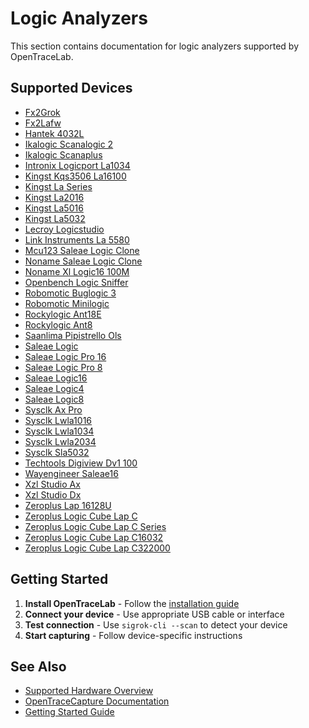 # Logic Analyzers

This section contains documentation for logic analyzers supported by OpenTraceLab.

## Supported Devices

- [Fx2Grok](fx2grok.md)
- [Fx2Lafw](fx2lafw.md)
- [Hantek 4032L](hantek-4032l.md)
- [Ikalogic Scanalogic 2](ikalogic-scanalogic-2.md)
- [Ikalogic Scanaplus](ikalogic-scanaplus.md)
- [Intronix Logicport La1034](intronix-logicport-la1034.md)
- [Kingst Kqs3506 La16100](kingst-kqs3506-la16100.md)
- [Kingst La Series](kingst-la-series.md)
- [Kingst La2016](kingst-la2016.md)
- [Kingst La5016](kingst-la5016.md)
- [Kingst La5032](kingst-la5032.md)
- [Lecroy Logicstudio](lecroy-logicstudio.md)
- [Link Instruments La 5580](link-instruments-la-5580.md)
- [Mcu123 Saleae Logic Clone](mcu123-saleae-logic-clone.md)
- [Noname Saleae Logic Clone](noname-saleae-logic-clone.md)
- [Noname Xl Logic16 100M](noname-xl-logic16-100m.md)
- [Openbench Logic Sniffer](openbench-logic-sniffer.md)
- [Robomotic Buglogic 3](robomotic-buglogic-3.md)
- [Robomotic Minilogic](robomotic-minilogic.md)
- [Rockylogic Ant18E](rockylogic-ant18e.md)
- [Rockylogic Ant8](rockylogic-ant8.md)
- [Saanlima Pipistrello Ols](saanlima-pipistrello-ols.md)
- [Saleae Logic](saleae-logic.md)
- [Saleae Logic Pro 16](saleae-logic-pro-16.md)
- [Saleae Logic Pro 8](saleae-logic-pro-8.md)
- [Saleae Logic16](saleae-logic16.md)
- [Saleae Logic4](saleae-logic4.md)
- [Saleae Logic8](saleae-logic8.md)
- [Sysclk Ax Pro](sysclk-ax-pro.md)
- [Sysclk Lwla1016](sysclk-lwla1016.md)
- [Sysclk Lwla1034](sysclk-lwla1034.md)
- [Sysclk Lwla2034](sysclk-lwla2034.md)
- [Sysclk Sla5032](sysclk-sla5032.md)
- [Techtools Digiview Dv1 100](techtools-digiview-dv1-100.md)
- [Wayengineer Saleae16](wayengineer-saleae16.md)
- [Xzl Studio Ax](xzl-studio-ax.md)
- [Xzl Studio Dx](xzl-studio-dx.md)
- [Zeroplus Lap 16128U](zeroplus-lap-16128u.md)
- [Zeroplus Logic Cube Lap C](zeroplus-logic-cube-lap-c.md)
- [Zeroplus Logic Cube Lap C Series](zeroplus-logic-cube-lap-c-series.md)
- [Zeroplus Logic Cube Lap C16032](zeroplus-logic-cube-lap-c16032.md)
- [Zeroplus Logic Cube Lap C322000](zeroplus-logic-cube-lap-c322000.md)

## Getting Started

1. **Install OpenTraceLab** - Follow the [installation guide](../../get-started/install.md)
2. **Connect your device** - Use appropriate USB cable or interface
3. **Test connection** - Use `sigrok-cli --scan` to detect your device
4. **Start capturing** - Follow device-specific instructions

## See Also

- [Supported Hardware Overview](../supported-hardware.md)
- [OpenTraceCapture Documentation](../../opentracecapture/overview.md)
- [Getting Started Guide](../../get-started/capture-first-trace.md)
